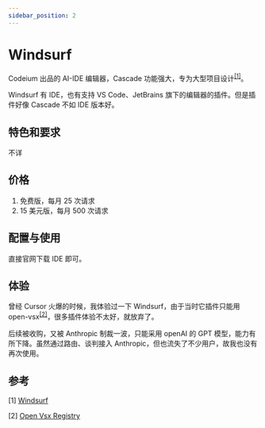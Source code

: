```yaml
---
sidebar_position: 2
---
```


# Windsurf

Codeium 出品的 AI-IDE 编辑器，Cascade 功能强大，专为大型项目设计<sup>[[1]](#参考)</sup>。

Windsurf 有 IDE，也有支持 VS Code、JetBrains 旗下的编辑器的插件。但是插件好像 Cascade 不如 IDE 版本好。

## 特色和要求

不详

## 价格

1. 免费版，每月 25 次请求
2. 15 美元版，每月 500 次请求

## 配置与使用

直接官网下载 IDE 即可。

## 体验

曾经 Cursor 火爆的时候，我体验过一下 Windsurf，由于当时它插件只能用 open-vsx<sup>[[2]](#参考)</sup>，很多插件体验不太好，就放弃了。

后续被收购，又被 Anthropic 制裁一波，只能采用 openAI 的 GPT 模型，能力有所下降。虽然通过路由、谈判接入 Anthropic，但也流失了不少用户，故我也没有再次使用。

## 参考

[1]&nbsp;[Windsurf](https://windsurf.com)

[2]&nbsp;[Open Vsx Registry](https://open-vsx.org)
